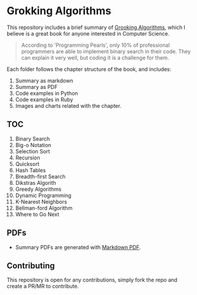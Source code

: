 # Grokking Algorithms

This repository includes a brief summary of [Grooking Algorithms](https://www.amazon.com/Grokking-Algorithms-illustrated-programmers-curious/dp/1617292230), which I believe is a great book for anyone interested in Computer Science.

> According to 'Programming Pearls', only 10% of professional programmers are able to implement binary search in their code. They can explain it very well, but coding it is a challenge for them.

Each folder follows the chapter structure of the book, and includes:

1. Summary as markdown
1. Summary as PDF
1. Code examples in Python
1. Code examples in Ruby
1. Images and charts related with the chapter.

## TOC

1. Binary Search
1. Big-o Notation
1. Selection Sort
1. Recursion
1. Quicksort
1. Hash Tables
1. Breadth-first Search
1. Dikstras Algorith
1. Greedy Algorithms
1. Dynamic Programming
1. K-Nearest Neighbors
1. Bellman-ford Algorithm
1. Where to Go Next

## PDFs

- Summary PDFs are generated with [Markdown PDF](https://github.com/yzane/vscode-markdown-pdf).

## Contributing

This repository is open for any contributions, simply fork the repo and create a PR/MR to contribute.
